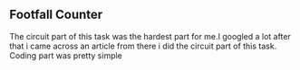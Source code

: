 ## Footfall Counter
The circuit part of this task was the hardest part for me.I googled a lot after that i came across an article from there i did the circuit part of this task. Coding part was pretty simple 
